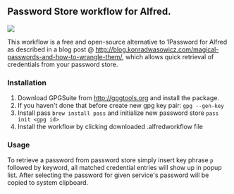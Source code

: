 ## Password Store workflow for Alfred.

![](https://d3vv6lp55qjaqc.cloudfront.net/items/1O330u3N2W2P3z0H1c2c/Screen%20Recording%202016-12-06%20at%2002.20%20PM.gif)

This workflow is a free and open-source alternative to 1Password for Alfred as described in a blog post @ <http://blog.konradwasowicz.com/magical-passwords-and-how-to-wrangle-them/>, which allows quick retrieval of credentials from your password store.

### Installation

1. Download GPGSuite from <http://gpgtools.org> and install the package.
2. If you haven't done that before create new gpg key pair: `gpg --gen-key`
3. Install pass `brew install pass` and initialize new password store `pass init <gpg id>`
4. Install the workflow by clicking downloaded .alfredworkflow file

### Usage

To retrieve a password from password store simply insert key phrase `p` followed by keyword, all matched credential entries will show up in popup list. After selecting the password for given service's password will be copied to system clipboard.




